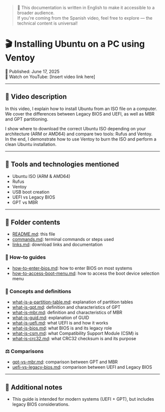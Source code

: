 > 🔹 This documentation is written in English to make it accessible to a broader audience.  
> If you're coming from the Spanish video, feel free to explore — the technical content is universal!

# 🎬 Installing Ubuntu on a PC using Ventoy

📅 Published: June 17, 2025  
🔗 Watch on YouTube: [Insert video link here]

---

## 🧠 Video description

In this video, I explain how to install Ubuntu from an ISO file on a computer.  
We cover the differences between Legacy BIOS and UEFI, as well as MBR and GPT partitioning.

I show where to download the correct Ubuntu ISO depending on your architecture (ARM or AMD64) and compare two tools: Rufus and Ventoy.  
In the end, I demonstrate how to use Ventoy to burn the ISO and perform a clean Ubuntu installation.

---

## 🧰 Tools and technologies mentioned

- Ubuntu ISO (ARM & AMD64)
- Rufus
- Ventoy
- USB boot creation
- UEFI vs Legacy BIOS
- GPT vs MBR

---

## 📄 Folder contents

- [README.md](README.md): this file  
- [commands.md](commands.md): terminal commands or steps used  
- [links.md](links.md): download links and documentation  

### 🔧 How-to guides
- [how-to-enter-bios.md](how-to-enter-bios.md): how to enter BIOS on most systems  
- [how-to-access-boot-menu.md](how-to-access-boot-menu.md): how to access the boot device selection menu  

### 🧠 Concepts and definitions
- [what-is-a-partition-table.md](what-is-a-partition-table.md): explanation of partition tables  
- [what-is-gpt.md](what-is-gpt.md): definition and characteristics of GPT  
- [what-is-mbr.md](what-is-mbr.md): definition and characteristics of MBR  
- [what-is-guid.md](what-is-guid.md): explanation of GUID  
- [what-is-uefi.md](what-is-uefi.md): what UEFI is and how it works  
- [what-is-bios.md](what-is-bios.md): what BIOS is and its legacy role  
- [what-is-csm.md](what-is-csm.md): what Compatibility Support Module (CSM) is  
- [what-is-crc32.md](what-is-crc32.md): what CRC32 checksum is and its purpose  

### ⚖️ Comparisons
- [gpt-vs-mbr.md](gpt-vs-mbr.md): comparison between GPT and MBR  
- [uefi-vs-legacy-bios.md](uefi-vs-legacy-bios.md): comparison between UEFI and Legacy BIOS  


---

## 📌 Additional notes

- This guide is intended for modern systems (UEFI + GPT), but includes legacy BIOS considerations.
